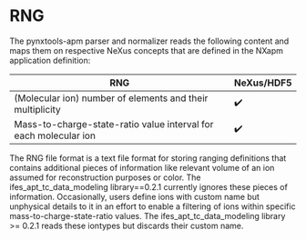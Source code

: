 # RNG

The pynxtools-apm parser and normalizer reads the following content and maps them on respective NeXus concepts that are defined in the NXapm application definition:

| RNG | NeXus/HDF5 |
| --------------- | --------------  |
| (Molecular ion) number of elements and their multiplicity | :heavy_check_mark: |
| Mass-to-charge-state-ratio value interval for each molecular ion | :heavy_check_mark: |

The RNG file format is a text file format for storing ranging definitions that contains additional pieces of information like relevant volume of an ion assumed for reconstruction purposes or color.
The ifes_apt_tc_data_modeling library==0.2.1 currently ignores these pieces of information.
Occasionally, users define ions with custom name but unphysical details to it in an effort to
enable a filtering of ions within specific mass-to-charge-state-ratio values. The ifes_apt_tc_data_modeling library >= 0.2.1 reads these iontypes but discards their custom name.
